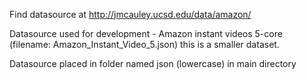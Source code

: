 Find datasource at http://jmcauley.ucsd.edu/data/amazon/

Datasource used for development - Amazon instant videos 5-core (filename: Amazon_Instant_Video_5.json) this is a smaller dataset.

Datasource placed in folder named json (lowercase) in main directory
